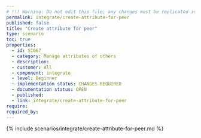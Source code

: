 ```yaml
---
# !!! Warning: Do not edit this file; any changes must be replicated in Excel !!! 
permalink: integrate/create-attribute-for-peer
published: false
title: "Create attribute for peer"
type: scenario
toc: true
properties:
  - id: SC067
  - category: Manage attributes of others
  - description:
  - customer: All
  - component: integrate
  - level: Beginner
  - implementation status: CHANGES REQUIRED
  - documentation status: OPEN
  - published:
  - link: integrate/create-attribute-for-peer
require:
required_by:
---
```


{% include scenarios/integrate/create-attribute-for-peer.md %}

